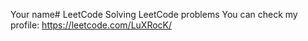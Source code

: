 Your name# LeetCode
Solving LeetCode problems
You can check my profile: https://leetcode.com/LuXRocK/
